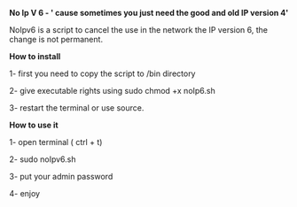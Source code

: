 **No Ip V 6  - ' cause sometimes you just need the good and old IP version 4'**

NoIpv6 is a script to cancel  the use in the network the IP version 6, the change is not permanent.

**How to install**

1- first you need to copy the script  to /bin directory

2- give executable rights using sudo chmod +x noIp6.sh

3- restart the terminal or use source. 

**How to use it**

1- open terminal ( ctrl + t)

2- sudo noIpv6.sh

3- put your admin password

4- enjoy

